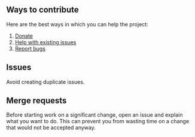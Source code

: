 ## Ways to contribute

Here are the best ways in which you can help the project:

1. [Donate](https://www.patreon.com/bePatron?u=65739770)
2. [Help with existing issues](https://gitlab.com/zehkira/godwaita/-/issues/?label_name%5B%5D=help%20wanted)
3. [Report bugs](https://gitlab.com/zehkira/godwaita/-/issues/new)

## Issues

Avoid creating duplicate issues.

## Merge requests

Before starting work on a significant change, open an issue and explain what you want to do. This can prevent you from wasting time on a change that would not be accepted anyway.

